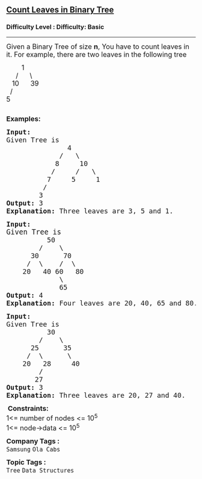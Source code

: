 <h2><a href="https://www.geeksforgeeks.org/problems/count-leaves-in-binary-tree/1?">Count Leaves in Binary Tree</a></h2><h3>Difficulty Level : Difficulty: Basic</h3><hr><div class="problems_problem_content__Xm_eO"><p><span style="font-size: 18px;">Given a Binary Tree of size <strong>n</strong>, You have to count leaves in it. For example, there are two leaves in the following&nbsp;tree</span></p>
<p><span style="font-size: 18px;">&nbsp; &nbsp; &nbsp; &nbsp; 1<br>&nbsp; &nbsp;&nbsp; /&nbsp;&nbsp;&nbsp;&nbsp;&nbsp; \<br>&nbsp;&nbsp; 10&nbsp;&nbsp;&nbsp;&nbsp;&nbsp; 39<br>&nbsp; /<br>5</span><br>&nbsp;</p>
<p><span style="font-size: 18px;"><strong>Examples:</strong></span></p>
<pre><span style="font-size: 18px;"><strong style="font-size: 18px;">Input:</strong><span style="font-size: 18px;">
Given Tree is 
               4
             /   \
            8     10
           /     /   \
          7     5     1
         /
        3 
</span><strong style="font-size: 18px;">Output: </strong><span style="font-size: 18px;">3
</span><strong style="font-size: 18px;">Explanation: </strong><span style="font-size: 18px;">Three leaves are 3, 5 and 1.<br></span></span></pre>
<pre><span style="font-size: 18px;"><strong style="font-size: 18px;">Input:<br></strong><span style="font-size: 14pt;">Given Tree is</span><strong style="font-size: 18px;"><br></strong><span style="font-size: 18px;">          50
        /    \
      30      70
     /  \    /  \
    20   40 60   80
             \
             65
</span><strong style="font-size: 18px;">Output: </strong><span style="font-size: 18px;">4
</span><strong style="font-size: 18px;">Explanation:</strong><span style="font-size: 18px;"> Four leaves are 20, 40, 65 and 80.<br></span></span></pre>
<pre><span style="font-size: 18px;"><strong style="font-size: 18px;">Input:</strong><span style="font-size: 18px;">
Given Tree is 
          30
        /    \
      25      35
     /  \      \
    20   28     40
        /
       27
</span><strong style="font-size: 18px;">Output: </strong><span style="font-size: 18px;">3
</span><strong style="font-size: 18px;">Explanation: </strong><span style="font-size: 18px;">Three leaves are 20, 27 and 40.</span></span></pre>
<p>&nbsp;<span style="font-size: 18px;"><strong>Constraints:</strong><br>1&lt;= number of nodes &lt;= 10<sup>5<br></sup></span><span style="font-size: 18px;">1&lt;= node-&gt;data &lt;= 10<sup>5</sup></span></p></div><p><span style=font-size:18px><strong>Company Tags : </strong><br><code>Samsung</code>&nbsp;<code>Ola Cabs</code>&nbsp;<br><p><span style=font-size:18px><strong>Topic Tags : </strong><br><code>Tree</code>&nbsp;<code>Data Structures</code>&nbsp;